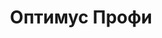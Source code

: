 ---
title: Оптимус Профи
text: Описание
image:
  src: "/projects/proff_optimus.png"
  alt: "Оптимус Профи"
  width: 1360
  height: 764
  format: "png"
tags: 1С, Брендинг, Веб-дизайн, E-commerce, SEO, Контент
link: https://proff-optimus.ru
---